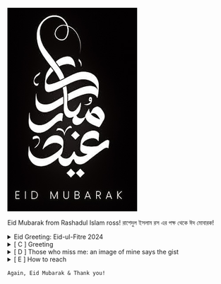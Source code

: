 ![EID I 2024 MUBARAK!](received_919146719895355.jpg)

Eid Mubarak from Rashadul Islam ross!
রাশেদুল ইসলাম রস এর পক্ষ থেকে ঈদ মোবারক!

<details>
  <summary>Eid Greeting: Eid-ul-Fitre 2024</summary>
  

<details>
<summary>GREETINGS</summary>
  
  ```
  Happy to see your presence here!
  ```
  
<details>
        <summary>[ B ] 
        Rashadul Islam ross</summary>

  ```
  Brief:
  ```
           <details> <summary>[ B1 ] Let’s Introduce Me</summary>

   * B.Sc. in Computer Science, System & Software Computation System, Canada
   * B.Sc. in Computer Engineering, Software Engineering, Bangladesh

           <details> <summary>[ B2 ] Engagement</summary>

   + Full Stack DevOP ( Software )
   + Enterprise Design and Business Development
   + Enterprise Ready Software And System Architect
   + Liaison & Fundraiser for charity
   + Fedora: Open Source Community Ambassador
   + Data Analyst & Interpreter: Artificial Intelligence and Machine Learning
   + Algorithm Design and Development
   + Op-Ed: Technical Documentation, System Administration, Newsletter, Journal
   + Author: The Art of Artificial Intelligence & Computing System
   + Coach & Mentor: Industry 4.0 Leaders
   + Counselling SaaS, IaaS, PaaS
   + Community & Policy: Exploratory & explanatory speaker

   <details> <summary>[ B3 ] 
        Network contributions</summary>

  ```
  Connected network and affiliates:
  ```
     + IEEE
     + AIESEC
     + BSA
     + CFES
     + ENCS
     + RZS
     + CANT
     + IUB
     + ACADIA
     + CONCORDIA
     + LEGAL OFFICE 
     + PR, ADVERTISING AND MEDIA HOUSE
     + CHARTERED FIRMS
     + SCHOOLS
     + STEM COMMUNITY
     + IRON RING COMMUNITY
     + many more
</details>
</details>
</details>
</details>

<details>
        <summary> [ C ] Greeting</summary>

  ```
  English v0.01:
  ```
   > Let your perceptions lead you to where the future is realized through your understanding. A very happy and warm Eid wishes to you, your friends and family both at home and abroad!
  
  ```
  Bengla v0.01:
  ```

   > আপনার উপলব্ধিগুলি আপনাকে সেই দিকে নিয়ে যেতে দিন যেখানে আপনার বোঝার মাধ্যমে ভবিষ্যত উপলব্ধি করা হয়। দেশে এবং বিদেশে আপনাকে, আপনার বন্ধুবান্ধব এবং পরিবারকে একটি খুব খুশি এবং উষ্ণ ঈদের শুভেচ্ছা!

  ```
  French v0.01 :
  ```

   > Laissez vos perceptions vous conduire là où l’avenir se réalise grâce à votre compréhension. Un Aïd très joyeux et chaleureux vous souhaite, ainsi qu'à vos amis et votre famille, au pays et à l'étranger !

   </details>

<details>
        <summary> [ D ] Those who miss me: an image of mine says the gist</summary>

  ```
  How am i looking now, what's new?
  ```

   ![Pixels](IMG_20240404_095225311.jpg)

   </details>

 <details>
   <summary> [ E ] How to reach</summary>

  ```
  Current Availability
  ```

   | Title      | Location |  Availability     |
   | :---        |    :----:   |          ---: |
   | Webex      | Gmail: rashadul.cse       | Video Conferencing   |
   | Postbox      | Outlook: itsme.rashadul       | Email   |
   | SMS/Page  | +HH0 AHDA GO ROSS        |  Send sms      |
   | Cell  | +HH0 AGA DAA HCIE        |  24x7      |
   | Venue  | BE.7376062, HI.2598786        |  You're invited & encouraged to attend      |

 </details>
</details>

```
Again, Eid Mubarak & Thank you!
```
</details>
